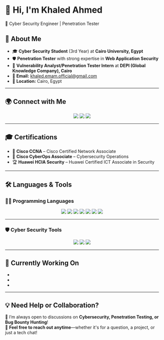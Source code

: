 # 👋 Hi, I'm **Khaled Ahmed**  

 🔐 Cyber Security Engineer | Penetration Tester  



## 🎯 **About Me**  
- 🎓 **Cyber Security Student** (3rd Year) at **Cairo University, Egypt**  
- 🛡️ **Penetration Tester** with strong expertise in **Web Application Security**  
- 💼 **Vulnerability Analyst/Penetration Tester Intern** at **DEPI (Global Knowledge Company), Cairo**
- 📧 **Email:** [khaled.emam.official@gmail.com](mailto:khaled.emam.official@gmail.com)  
- 📍 **Location:** Cairo, Egypt  

---
## 🌍 **Connect with Me**  
<p align="center">
  <a href="https://www.linkedin.com/in/khaled-a-emam/"><img src="https://img.shields.io/badge/LinkedIn-0A66C2?style=for-the-badge&logo=linkedin&logoColor=white&logoWidth=20&labelColor=black&color=black&style=flat-square&logoWidth=20"></a>
  <a href="https://www.facebook.com/share/1BMB6u6cYn/"><img src="https://img.shields.io/badge/Facebook-1877F2?style=for-the-badge&logo=facebook&logoColor=white&logoWidth=20&labelColor=black&color=black&style=flat-square&logoWidth=20"></a>
  <a href="mailto:khaled.emam.official@gmail.com"><img src="https://img.shields.io/badge/Gmail-EA4335?style=for-the-badge&logo=gmail&logoColor=white&logoWidth=20&labelColor=black&color=black&style=flat-square&logoWidth=20"></a>
</p>  

---

## 🎓 **Certifications**  
- 📜 **Cisco CCNA** – Cisco Certified Network Associate  
- 🔰 **Cisco CyberOps Associate** – Cybersecurity Operations  
- 🏆 **Huawei HCIA Security** – Huawei Certified ICT Associate in Security  

---

## 🛠️ **Languages & Tools**  

### **👨‍💻 Programming Languages**  
<p align="center">
  <img src="https://img.shields.io/badge/Python-3776AB?style=for-the-badge&logo=python&logoColor=white&logoWidth=20&labelColor=black&color=black&style=flat-square">
  <img src="https://img.shields.io/badge/Go-00ADD8?style=for-the-badge&logo=go&logoColor=white&logoWidth=20&labelColor=black&color=black&style=flat-square">
  <img src="https://img.shields.io/badge/Java-F7B93E?style=for-the-badge&logo=java&logoColor=white&logoWidth=20&labelColor=black&color=black&style=flat-square">
  <img src="https://img.shields.io/badge/JavaScript-F7DF1E?style=for-the-badge&logo=javascript&logoColor=black&logoWidth=20&labelColor=black&color=black&style=flat-square">
  <img src="https://img.shields.io/badge/C++-00599C?style=for-the-badge&logo=c%2B%2B&logoColor=white&logoWidth=20&labelColor=black&color=black&style=flat-square">
  <img src="https://img.shields.io/badge/HTML5-E34F26?style=for-the-badge&logo=html5&logoColor=white&logoWidth=20&labelColor=black&color=black&style=flat-square">
  <img src="https://img.shields.io/badge/CSS3-1572B6?style=for-the-badge&logo=css3&logoColor=white&logoWidth=20&labelColor=black&color=black&style=flat-square">
</p>

---

### **🛡️ Cyber Security Tools**  
<p align="center">
  <img src="https://img.shields.io/badge/Burp%20Suite-FF5722?style=for-the-badge&logo=burpsuite&logoColor=white&logoWidth=20&labelColor=black&color=black&style=flat-square">
  <img src="https://img.shields.io/badge/OWASP%20ZAP-F37C2B?style=for-the-badge&logo=zap&logoColor=white&logoWidth=20&labelColor=black&color=black&style=flat-square">
  <img src="https://img.shields.io/badge/Wireshark-00B2A9?style=for-the-badge&logo=wireshark&logoColor=white&logoWidth=20&labelColor=black&color=black&style=flat-square">
</p>

---

## 🚀 **Currently Working On**  
*
*
*


---

## 💡 **Need Help or Collaboration?** 
🚀 I’m always open to discussions on **Cybersecurity, Penetration Testing, or Bug Bounty Hunting**!  
💌 **Feel free to reach out anytime**—whether it's for a question, a project, or just a tech chat!  
